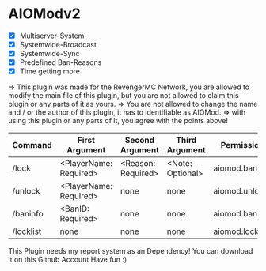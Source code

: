 # AIOModv2
- [x] Multiserver-System
- [x] Systemwide-Broadcast 
- [x] Systemwide-Sync
- [x] Predefined Ban-Reasons
- [x] Time getting more

=> This plugin was made for the RevengerMC Network, you are allowed to modify the main file of this plugin, but you are not allowed to claim this plugin or any parts of it as yours. 
=> You are not allowed to change the name and / or the author of this plugin, it has to identifiable as AIOMod.
=> with using this plugin or any parts of it, you agree with the points above!

| Command  | First Argument | Second Argument | Third Argument | Permission | 
| ------------- | ------------- | ------------- | ------------- | ------------- |
| /lock  | <PlayerName: Required>  | <Reason: Required>  | <Note: Optional> | aiomod.ban |
| /unlock  | <PlayerName: Required>  | none | none | aiomod.unlock |
| /baninfo  | <BanID: Required>  | none | none | aiomod.baninfo |
| /locklist  | none  | none | none | aiomod.locklist |

This Plugin needs my report system as an Dependency!
You can download it on this Github Account
Have fun :)
